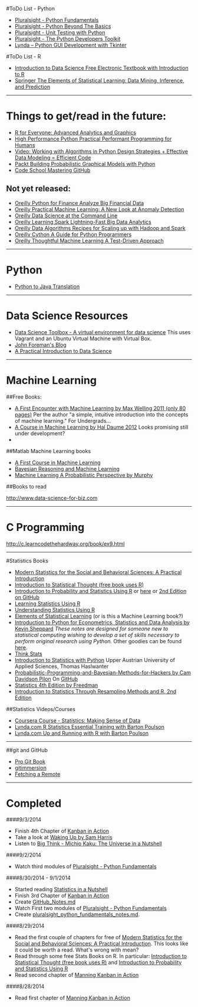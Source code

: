 #ToDo List - Python
- [Pluralsight - Python Fundamentals](http://pluralsight.com/training/Courses/Description/python-fundamentals)
- [Pluralsight - Python Beyond The Basics](http://pluralsight.com/training/Courses/TableOfContents/python-fundamentals)
- [Pluralsight - Unit Testing with Python](http://pluralsight.com/training/Courses/TableOfContents/unit-testing-python)
- [Pluralsight - The Python Developers Toolkit](http://pluralsight.com/training/Courses/TableOfContents/python-developers-toolkit)
- [Lynda – Python GUI Development with Tkinter](http://www.lynda.com/Tkinter-tutorials/Python-GUI-Development-Tkinter/163607-2.html)

#ToDo List - R
- [Introduction to Data Science Free Electronic Textbook with Introduction to R](http://jsresearch.net/)
- [Springer The Elements of Statistical Learning: Data Mining, Inference, and Prediction](http://statweb.stanford.edu/~tibs/ElemStatLearn/)





-------------------------------------
# Things to get/read in the future:
- [R for Everyone: Advanced Analytics and Graphics](http://www.jaredlander.com/r-for-everyone/)
- [High Performance Python Practical Performant Programming for Humans](http://shop.oreilly.com/product/0636920028963.do)
- [Video: Working with Algorithms in Python Design Strategies + Effective Data Modeling = Efficient Code](http://shop.oreilly.com/product/110000667.do)
- [Packt Building Probabilistic Graphical Models with Python](https://www.packtpub.com/big-data-and-business-intelligence/building-probabilistic-graphical-models-python)
- [Code School Mastering GitHub](https://www.codeschool.com/courses/mastering-github)

## Not yet released:
- [Oreilly Python for Finance Analyze Big Financial Data](http://shop.oreilly.com/product/0636920032441.do)
- [Oreilly Practical Machine Learning: A New Look at Anomaly Detection](http://shop.oreilly.com/product/0636920034650.do)
- [Oreilly Data Science at the Command Line](http://shop.oreilly.com/product/0636920032823.do)
- [Oreilly Learning Spark Lightning-Fast Big Data Analytics](http://shop.oreilly.com/product/0636920028512.do)
- [Oreilly Data Algorithms Recipes for Scaling up with Hadoop and Spark](http://shop.oreilly.com/product/0636920033950.do)
- [Oreilly Cython A Guide for Python Programmers](http://shop.oreilly.com/product/0636920033431.do)
- [Oreilly Thoughtful Machine Learning A Test-Driven Approach](http://shop.oreilly.com/product/0636920032298.do)


-------------------------------------

# Python
- [Python to Java Translation](http://home.wlu.edu/~lambertk/pythontojava/index.htm)

-------------------------------------
# Data Science Resources
- [Data Science Toolbox - A virtual environment for data science](http://datasciencetoolbox.org/)  This uses Vagrant and an Ubuntu Virtual Machine with Virtual Box.
- [John Foreman's Blog](http://www.john-foreman.com/blog)
- [A Practical Introduction to Data Science](http://www.zipfianacademy.com/blog/post/46864003608/a-practical-intro-to-data-science)


-------------------------------------
# Machine Learning

##Free Books:

-  [A First Encounter with Machine Learning by Max Welling 2011 (only 80 pages)](https://www.ics.uci.edu/~welling/teaching/ICS273Afall11/IntroMLBook.pdf) Per the author "a simple, intuitive introduction into the concepts of machine learning." For Undergrads...
-  [A Course in Machine Learning by Hal Daume 2012](http://ciml.info/dl/v0_8/ciml-v0_8-all.pdf) Looks promising still under development?
-  [](http://web4.cs.ucl.ac.uk/staff/D.Barber/textbook/250214.pdf)

##Matlab Machine Learning books
- [A First Course in Machine Learning](http://www.dcs.gla.ac.uk/~srogers/firstcourseml/#matlab)
- [Bayesian Reasoning and Machine Learning](http://web4.cs.ucl.ac.uk/staff/D.Barber/textbook/250214.pdf)
- [Machine Learning A Probabilistic Perspective by Murphy](http://www.cs.ubc.ca/~murphyk/MLbook/)


##Books to read

http://www.data-science-for-biz.com


-------------------------------------

# C Programming
http://c.learncodethehardway.org/book/ex9.html

-------------------------------------

#Statistics Books 
- [Modern Statistics for the Social and Behavioral Sciences: A Practical Introduction](http://www.crcpress.com/product/isbn/9781439834565)
- [Introduction to Statistical Thought (free book uses R)](http://www.math.umass.edu/~lavine/Book/book.html)
- [Introduction to Probability and Statistics Using R](http://ipsur.org/install.html) or [here](http://cran.r-project.org/web/packages/IPSUR/vignettes/IPSUR.pdf) or [2nd Edition on GitHub](https://github.com/gjkerns/IPSUR)
- [Learning Statistics Using R](http://www.amazon.com/Learning-Statistics-Randall-Ernest-Schumacker/dp/1452286299)
- [Understanding Statistics Using R](http://www.amazon.com/dp/1461462266/ref=rdr_ext_tmb)
- [Elements of Statistical Learning](http://statweb.stanford.edu/~tibs/ElemStatLearn/) (or is this a Machine Learning book?)
- [Introduction to Python for Econometrics, Statistics and Data Analysis by Kevin Sheppard](http://www.kevinsheppard.com/images/0/09/Python_introduction.pdf)  _These notes are designed for someone new to statistical computing wishing to develop a set of skills necessary to perform original research using Python._ Other goodies can be found [here](http://www.kevinsheppard.com/Python_for_Econometrics).
- [Think Stats](http://greenteapress.com/thinkstats/)
- [Introduction to Statistics with Python](http://work.thaslwanter.at/Stats/html/index.html) Upper Austrian University of Applied Sciences, Thomas Haslwanter
- [Probabilistic-Programming-and-Bayesian-Methods-for-Hackers by Cam Davidson Pilon](http://camdavidsonpilon.github.io/Probabilistic-Programming-and-Bayesian-Methods-for-Hackers/) On [GitHub](https://github.com/CamDavidsonPilon/Probabilistic-Programming-and-Bayesian-Methods-for-Hackers)
- [Statistics 4th Edition by Freedman](http://books.wwnorton.com/books/Statistics/)
- [Introduction to Statistics Through Resampling Methods and R, 2nd Edition](http://www.wiley.com/WileyCDA/WileyTitle/productCd-1118428218.html)



##Statistics Videos/Courses
- [Coursera Course - Statistics: Making Sense of Data](https://class.coursera.org/introstats-001)
- [Lynda.com R Statistics Essential Training with Barton Poulson](http://www.lynda.com/R-tutorials/R-Statistics-Essential-Training/142447-2.html)
- [Lynda.com Up and Running with R with Barton Poulson](http://www.lynda.com/R-tutorials/Up-Running-R/120612-2.html)

-------------------------------------
##git and GitHub
- [Pro Git Book](http://git-scm.com/book)
- [gitimmersion](http://gitimmersion.com/)
- [Fetching a Remote](https://help.github.com/articles/fetching-a-remote)

-------------------------------------

# Completed
####9/3/2014
- Finish 4th Chapter of [Kanban in Action](http://www.manning.com/hammarberg/)
- Take a look at [Waking Up by Sam Harris](http://www.samharris.org/blog/item/chapter-one)
- Listen to [Big Think - Michio Kaku: The Universe in a Nutshell](https://www.youtube.com/watch?v=0NbBjNiw4tk)

####9/2/2014
- Watch third modules of [Pluralsight - Python Fundamentals](http://pluralsight.com/training/Courses/Description/python-fundamentals)

####8/30/2014 - 9/1/2014
- Started reading [Statistics in a Nutshell](http://shop.oreilly.com/product/9780596510497.do)
- Finish 3rd Chapter of [Kanban in Action](http://www.manning.com/hammarberg/)
- Create [GitHub_Notes.md](https://github.com/dviar2718/DanWeb/blob/gh-pages/interests/GitHub_Notes.md)
- Watch First two modules of [Pluralsight - Python Fundamentals](http://pluralsight.com/training/Courses/Description/python-fundamentals)
- Create [pluralsight_python_fundamentals_notes.md](https://github.com/dviar2718/DanWeb/blob/gh-pages/interests/python/pluralsight_python_fundamentals_notes.md).

####8/29/2014
- Read the first couple of chapters for free of [Modern Statistics for the Social and Behavioral Sciences: A Practical Introduction](http://www.crcpress.com/product/isbn/9781439834565).  This looks like it could be worth a read.  What's wrong with mean?
- Read through some free Stats Books on R.  In particular: [Introduction to Statistical Thought (free book uses R)](http://www.math.umass.edu/~lavine/Book/book.html) and [Introduction to Probability and Statistics Using R](http://ipsur.org/install.html)
- Read second chapter of [Manning Kanban in Action](http://www.manning.com/hammarberg/)

####8/28/2014
- Read first chapter of [Manning Kanban in Action](http://www.manning.com/hammarberg/)



